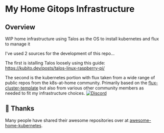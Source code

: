 # My Home Gitops Infrastructure

## Overview

WIP home infrastructure using Talos as the OS to install kubernetes and flux to manage it

I've used 2 sources for the development of this repo...

The first is istalling Talos loosely using this guide:
https://kubito.dev/posts/talos-linux-raspberry-pi/

The second is the kubernetes portion with flux taken from a wide range of public repos from the k8s-at-home community. Primarily based on the [flux-cluster-template](https://github.com/k8s-at-home/flux-cluster-template) but also from various other community members as needed to fit my infrastructure choices.
[![Discord](https://img.shields.io/badge/discord-chat-7289DA.svg?maxAge=60&style=flat-square)](https://discord.gg/Yv2gzFy)

## 🤝 Thanks

Many people have shared their awesome repositories over at [awesome-home-kubernetes](https://github.com/k8s-at-home/awesome-home-kubernetes).
